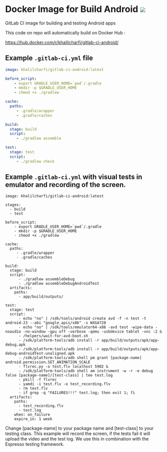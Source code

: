 # Docker Image for Build Android [![](https://images.microbadger.com/badges/image/khalilcharfi/gitlab-ci-android.svg)](https://microbadger.com/images/khalilcharfi/gitlab-ci-android "Get your own image badge on microbadger.com")

GitLab CI image for building and testing Android apps

This code on repo will automatically build on Docker Hub : 

https://hub.docker.com/r/khalilcharfi/gitlab-ci-android/

## Example `.gitlab-ci.yml` file
```yml
image: khalilcharfi/gitlab-ci-android:latest

before_script:
    - export GRADLE_USER_HOME=`pwd`/.gradle
    - mkdir -p $GRADLE_USER_HOME
    - chmod +x ./gradlew

cache:
  paths:
     - .gradle/wrapper
     - .gradle/caches

build:
  stage: build
  script:
     - ./gradlew assemble

test:
  stage: test
  script:
     - ./gradlew check

```

## Example `.gitlab-ci.yml` with visual tests in emulator and recording of the screen.

```
image: khalilcharfi/gitlab-ci-android:latest

stages:
  - build
  - test

before_script:
    - export GRADLE_USER_HOME=`pwd`/.gradle
    - mkdir -p $GRADLE_USER_HOME
    - chmod +x ./gradlew

cache:
  paths:
     - .gradle/wrapper
     - .gradle/caches

build:
  stage: build
  script:
      - ./gradlew assembleDebug
      - ./gradlew assembleDebugAndroidTest
  artifacts:
    paths:
      - app/build/outputs/

test:
  stage: test
  script:
      - echo "no" | /sdk/tools/android create avd -f -n test -t android-23 --abi "google_apis/x86" -s WXGA720
      - echo "no" | /sdk/tools/emulator64-x86 -avd test -wipe-data -noaudio -no-window -gpu off -verbose -qemu -usbdevice tablet -vnc :2 &
      - /helpers/wait-for-avd-boot.sh
      - /sdk/platform-tools/adb install -r app/build/outputs/apk/app-debug.apk
      - /sdk/platform-tools/adb install -r app/build/outputs/apk/app-debug-androidTest-unaligned.apk
      - /sdk/platform-tools/adb shell pm grant [package-name] android.permission.SET_ANIMATION_SCALE
      - flvrec.py -o test.flv localhost 5902 &
      - /sdk/platform-tools/adb shell am instrument -w -r -e debug false [package-name]/[test-class] | tee test.log
      - pkill -f flvrec
      - yamdi -i test.flv -o test_recording.flv
      - rm test.flv
      - if grep -q "FAILURES!!!" test.log; then exit 1; fi
  artifacts:
    paths:
      - test_recording.flv
      - test.log
    when: on_failure
    expire_in: 1 week

```

Change [package-name] to your package name and [test-class] to your testing class.
This example will record the screen, if the tests fail it will upload the video and the test log.
We use this in combination with the Espresso testing framework.

